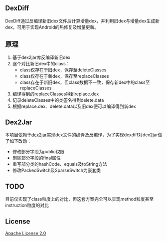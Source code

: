 DexDiff
---
DexDiff通过反编译新旧dex文件后计算增量dex，并利用旧dex与增量dex生成新dex，可用于实现Android的热修复及增量更新。

原理
---
1. 基于dex2jar库反编译新旧dex		
2. 逐个对比新旧dex中的class：	
    - class仅存在于旧dex，保存至deleteClasses
    - class仅存在于新dex，保存至replaceClasses
    - class存在于新旧dex，但class数据不一致，保存新dex中的class至replaceClasses
3. 编译得到的replaceClasses得到replace.dex
4. 记录deleteClasses中的类签名得到delete.data
5. 根据replace.dex、delete.data以及旧dex便可以编译得到新dex

Dex2Jar
---
本项目依赖于[dex2jar](https://github.com/pxb1988/dex2jar)实现dex文件的编译及反编译，为了实现dexdiff对dex2jar做了如下改动：

- 修改部分字段为public权限
- 删除部分字段的final属性
- 重写部分类的hashCode、equals及toString方法
- 修改PackedSwitch及SparseSwitch为嵌套类

TODO
---
目前仅实现了class粒度上的对比，但这套方案完全可以实现method粒度甚至instruction粒度的对比

License
---
[Apache License 2.0](https://opensource.org/licenses/Apache-2.0)